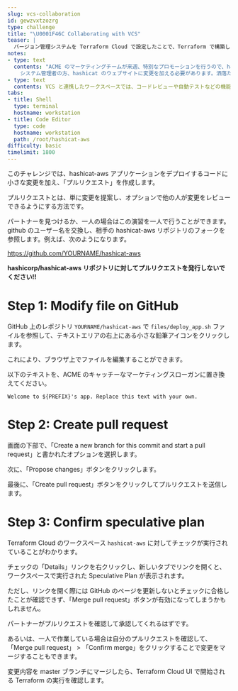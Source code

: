 ```yaml
---
slug: vcs-collaboration
id: gewzvxtzozrg
type: challenge
title: "\U0001F46C Collaborating with VCS"
teaser: |
  バージョン管理システムを Terraform Cloud で設定したことで、Terraform で構築したインフラの変更を共同で行うことができるようになります。
notes:
- type: text
  contents: "ACME のマーケティングチームが来週、特別なプロモーションを行うので、hashicat のウェブサイトに変更を加えて欲しいとのこと。インストラクター主導のクラスであれば、仲間とペアを組んでこのエクササイズを行うことができます。あるいは、一人でこのエクササイズを行うこともできます。\n\n>\U0001F468\U0001F3FB‍\U0001F9B2
    システム管理者の方、hashicat のウェブサイトに変更を加える必要があります。洒落たマーケティング・スローガンでプレースホルダー・テキストを更新してもらえませんか？"
- type: text
  contents: VCS と連携したワークスペースでは、コードレビューや自動テストなどの機能が利用でき、変更が本番で承認される前に Pass しなければなりません。
tabs:
- title: Shell
  type: terminal
  hostname: workstation
- title: Code Editor
  type: code
  hostname: workstation
  path: /root/hashicat-aws
difficulty: basic
timelimit: 1800
---
```

このチャレンジでは、hashicat-aws アプリケーションをデプロイするコードに小さな変更を加え、「プルリクエスト」を作成します。

プルリクエストとは、単に変更を提案し、オプションで他の人が変更をレビューできるようにする方法です。

パートナーを見つけるか、一人の場合はこの演習を一人で行うことができます。github のユーザー名を交換し、相手の hashicat-aws リポジトリのフォークを参照します。例えば、次のようになります。

https://github.com/YOURNAME/hashicat-aws

**hashicorp/hashicat-aws リポジトリに対してプルリクエストを発行しないでください!!**

Step 1: Modify file on GitHub
=============================

GitHub 上のレポジトリ `YOURNAME/hashicat-aws` で `files/deploy_app.sh` ファイルを参照して、テキストエリアの右上にある小さな鉛筆アイコンをクリックします。

これにより、ブラウザ上でファイルを編集することができます。

以下のテキストを、ACME のキャッチーなマーケティングスローガンに置き換えてください。

```text
Welcome to ${PREFIX}'s app. Replace this text with your own.
```

Step 2: Create pull request
=============================

画面の下部で、「Create a new branch for this commit and start a pull request」と書かれたオプションを選択します。

次に、「Propose changes」ボタンをクリックします。

最後に、「Create pull request」ボタンをクリックしてプルリクエストを送信します。

Step 3: Confirm speculative plan
=============================

Terraform Cloud のワークスペース `hashicat-aws` に対してチェックが実行されていることがわかります。

チェックの「Details」リンクを右クリックし、新しいタブでリンクを開くと、ワークスペースで実行された Speculative Plan が表示されます。

ただし、リンクを開く際には GitHub のページを更新しないとチェックに合格したことが確認できず、「Merge pull request」ボタンが有効になってしまうかもしれません。

パートナーがプルリクエストを確認して承認してくれるはずです。

あるいは、一人で作業している場合は自分のプルリクエストを確認して、「Merge pull request」 > 「Confirm merge」をクリックすることで変更をマージすることもできます。

変更内容を master ブランチにマージしたら、Terraform Cloud UI で開始される Terraform の実行を確認します。